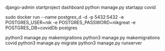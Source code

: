 django-admin startproject dashboard
python manage.py startapp covid

sudo docker run --name postgres_d -d -p 5432:5432 -e POSTGRES_USER=nik -e POSTGRES_PASSWORD=nikgreat -e POSTGRES_DB=covidDb postgres

python3 manage.py makemigrations
python3 manage.py makemigrations covid
python3 manage.py migrate
python3 manage.py runserver
